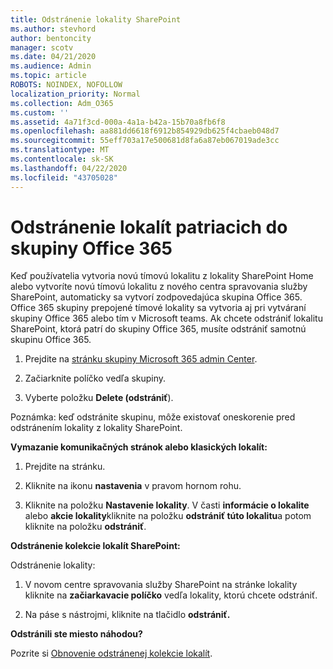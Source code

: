 ```yaml
---
title: Odstránenie lokality SharePoint
ms.author: stevhord
author: bentoncity
manager: scotv
ms.date: 04/21/2020
ms.audience: Admin
ms.topic: article
ROBOTS: NOINDEX, NOFOLLOW
localization_priority: Normal
ms.collection: Adm_O365
ms.custom: ''
ms.assetid: 4a71f3cd-000a-4a1a-b42a-15b70a8fb6f8
ms.openlocfilehash: aa881dd6618f6912b854929db625f4cbaeb048d7
ms.sourcegitcommit: 55eff703a17e500681d8fa6a87eb067019ade3cc
ms.translationtype: MT
ms.contentlocale: sk-SK
ms.lasthandoff: 04/22/2020
ms.locfileid: "43705028"
---
```

# <a name="delete-sites-that-belong-to-an-office-365-group"></a>Odstránenie lokalít patriacich do skupiny Office 365

Keď používatelia vytvoria novú tímovú lokalitu z lokality SharePoint Home alebo vytvoríte novú tímovú lokalitu z nového centra spravovania služby SharePoint, automaticky sa vytvorí zodpovedajúca skupina Office 365. Office 365 skupiny prepojené tímové lokality sa vytvoria aj pri vytváraní skupiny Office 365 alebo tím v Microsoft teams. Ak chcete odstrániť lokalitu SharePoint, ktorá patrí do skupiny Office 365, musíte odstrániť samotnú skupinu Office 365. 
  
1. Prejdite na [stránku skupiny Microsoft 365 admin Center](https://portal.office.com/adminportal/home#/groups).
    
2. Začiarknite políčko vedľa skupiny.
    
3. Vyberte položku **Delete (odstrániť**).
    
Poznámka: keď odstránite skupinu, môže existovať oneskorenie pred odstránením lokality z lokality SharePoint.
  
**Vymazanie komunikačných stránok alebo klasických lokalít:**

1. Prejdite na stránku.
  
2. Kliknite na ikonu **nastavenia** v pravom hornom rohu. 
  
3. Kliknite na položku **Nastavenie lokality**. V časti **informácie o lokalite** alebo **akcie lokality**kliknite na položku **odstrániť túto lokalitu**a potom kliknite na položku **odstrániť**.
  
**Odstránenie kolekcie lokalít SharePoint:**

Odstránenie lokality:
  
1. V novom centre spravovania služby SharePoint na stránke lokality kliknite na **začiarkavacie políčko** vedľa lokality, ktorú chcete odstrániť. 
    
2. Na páse s nástrojmi, kliknite na tlačidlo **odstrániť.**
    
**Odstránili ste miesto náhodou?**

Pozrite si [Obnovenie odstránenej kolekcie lokalít](https://go.microsoft.com/fwlink/?linkid=867660).
  


